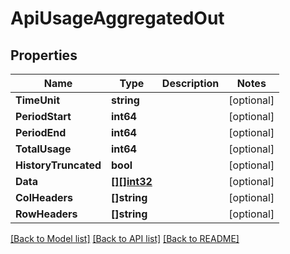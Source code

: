 # ApiUsageAggregatedOut

## Properties
Name | Type | Description | Notes
------------ | ------------- | ------------- | -------------
**TimeUnit** | **string** |  | [optional] 
**PeriodStart** | **int64** |  | [optional] 
**PeriodEnd** | **int64** |  | [optional] 
**TotalUsage** | **int64** |  | [optional] 
**HistoryTruncated** | **bool** |  | [optional] 
**Data** | [**[][]int32**](array.md) |  | [optional] 
**ColHeaders** | **[]string** |  | [optional] 
**RowHeaders** | **[]string** |  | [optional] 

[[Back to Model list]](../README.md#documentation-for-models) [[Back to API list]](../README.md#documentation-for-api-endpoints) [[Back to README]](../README.md)



